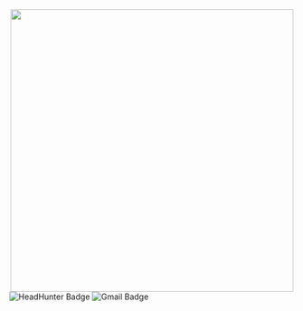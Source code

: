 <div id = "header" align = "center">
  <img src = "https://media.giphy.com/media/qgQUggAC3Pfv687qPC/giphy.gif" width = "500"/>
</div>
<div id="badges">
  <img src="https://img.shields.io/badge/-hh.ru-red" alt="HeadHunter Badge"/>
  <img src="https://img.shields.io/badge/-Gmail.com-red" alt="Gmail Badge"/>
</div>
